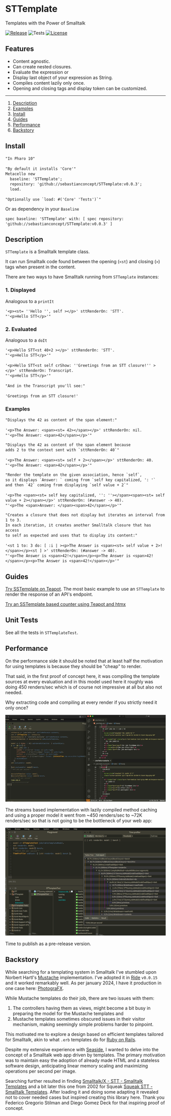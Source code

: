 # STTemplate

Templates with the Power of Smalltalk

[![Release](https://img.shields.io/github/v/tag/sebastianconcept/STTemplate?label=release)](https://github.com/sebastianconcept/STTemplate/releases)
![Tests](https://img.shields.io/badge/tests-37-green)
[![License](https://img.shields.io/badge/license-MIT-green)](./LICENSE.txt)

## Features

- Content agnostic.
- Can create nested closures.
- Evaluate the expression or
- Display last object of your expression as String.
- Compiles content lazily only once.
- Opening and closing tags and display token can be customized.
___
1. [Description](#description)
2. [Examples](#examples)
3. [Install](#install)
4. [Guides](#guides)
5. [Performance](#performance)
6. [Backstory](#backstory)

## Install

```smalltalk
"In Pharo 10"

"By default it installs 'Core'"
Metacello new
  baseline: 'STTemplate';
  repository: 'github://sebastianconcept/STTemplate:v0.0.3';
  load.

"Optionally use `load: #('Core' 'Tests')`" 
```

Or as dependency in your `Baseline`

```smalltalk
spec baseline: 'STTemplate' with: [ spec repository: 'github://sebastianconcept/STTemplate:v0.0.3' ]
```

## Description

`STTemplate` is a Smalltalk template class.

It can run Smalltalk code found between the opening (`<st`) and closing (`>`) tags when present in the content.

There are two ways to have Smalltalk running from `STTemplate` instances:

### 1. Displayed

Analogous to a `printIt`

```smalltalk
'<p><st= ''Hello '', self ></p>' sttRenderOn: 'STT'.
"'<p>Hello STT</p>'"
```

### 2. Evaluated

Analogous to a `doIt`

```smalltalk
'<p>Hello STT<st 40+2 ></p>' sttRenderOn: 'STT'.
"'<p>Hello STT</p>'"

'<p>Hello STT<st self crShow: ''Greetings from an STT closure!'' ></p>' sttRenderOn: Transcript.
"'<p>Hello STT</p>'"

"And in the Transcript you'll see:"

'Greetings from an STT closure!'
```

### Examples

```smalltalk
"Displays the 42 as content of the span element:"

'<p>The Answer: <span><st= 42></span></p>' sttRenderOn: nil.
"'<p>The Answer: <span>42</span></p>'"
```

```smalltalk
"Displays the 42 as content of the span element because
adds 2 to the context sent with `sttRenderOn: 40`"

'<p>The Answer: <span><st= self + 2></span></p>' sttRenderOn: 40.
"'<p>The Answer: <span>42</span></p>'"
```

```smalltalk
"Render the template on the given association, hence `self`,
so it displays `Answer: ` coming from `self key capitalized, ': '`
and then `42` coming from displaying `self value + 2`"

'<p>The <span><st= self key capitalized, '': ''></span><span><st= self value + 2></span></p>' sttRenderOn: (#answer -> 40).
"'<p>The <span>Answer: </span><span>42</span></p>'"
```

```smalltalk
"Creates a closure that does not display but iterates an interval from 1 to 3.
In each iteration, it creates another Smalltalk closure that has access
to self as expected and uses that to display its content:"

'<st 1 to: 3 do: [ :i | ><p>The Answer is <span><st= self value + 2>!</span></p><st ] >' sttRenderOn: (#answer -> 40).
"'<p>The Answer is <span>42!</span></p><p>The Answer is <span>42!</span></p><p>The Answer is <span>42!</span></p>'"
```

## Guides

[Try SSTemplate on Teapot](tryOnTeapot.md). The most basic example to use an `STTemplate` to render the response of an API's endpoint.

[Try an SSTemplate based counter using Teapot and htmx](tryHtmxBasedCounter.md)

## Unit Tests

See all the tests in `STTemplateTest`.


## Performance
On the performance side it should be noted that at least half the motivation for using templates is because they should be "cheap" to render. 

That said, in the first proof of concept here, it was compiling the template sources at every evaluation and in this model used here it roughly was doing 450 renders/sec which is of course not impressive at all but also not needed. 

Why extracting code and compiling at every render if you strictly need it only once?

![mustacheAndSTT](mustacheAndSTT.jpeg)

The streams based implementation with lazily compiled method caching and using a proper model it went from ~450 renders/sec to ~72K renders/sec so that is not going to be the bottleneck of your web app:

![profiling](profilingCachingCompiledMethod.png)

Time to publish as a pre-release version.

## Backstory

While searching for a templating system in Smalltalk I've stumbled upon Norbert Hartl's [Mustache](https://github.com/noha/mustache) implementation. I've adopted it in [Ride](https://github.com/sebastianconcept/ride) `v0.0.15` and it worked remarkably well. As per january 2024, I have it production in one case here: [PhotograFX](https://photografx.pro).

While Mustache templates do their job, there are two issues with them:
1. The controllers having them as views, might become a bit busy in preparing the model for the Mustache templates and
2. Mustache templates sometimes obscured issues in their visitor mechanism, making seemingly simple problems harder to pinpoint.

This motivated me to explore a design based on efficient templates tailored for Smalltalk, akin to what `.erb` templates do for [Ruby on Rails](https://rubyonrails.org/).

Despite my extensive experience with  [Seaside](https://seaside.st/), I wanted to delve into the concept of a Smalltalk web app driven by templates. The primary motivation was to maintain easy the adoption of already made HTML and a stateless software design, anticipating linear memory scaling and maximizing operations per second per image.

Searching further resulted in finding [Smalltalk/X - STT - Smalltalk Templates](https://live.exept.de/stt/default.stt) and a bit later this one from 2002 for Squeak [Squeak STT - Smalltalk Templates](https://wiki.squeak.org/squeak/2604). After loading it and doing some adapting it revealed not to cover needed cases but inspired creating this library here. Thank you Federico Gregorio Stilman and Diego Gomez Deck for that inspiring proof of concept.



